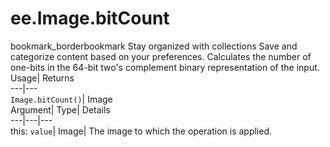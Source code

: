  
#  ee.Image.bitCount 
bookmark_borderbookmark Stay organized with collections  Save and categorize content based on your preferences. 
Calculates the number of one-bits in the 64-bit two's complement binary representation of the input. Usage| Returns  
---|---  
`Image.bitCount()`| Image  
Argument| Type| Details  
---|---|---  
this: `value`| Image| The image to which the operation is applied.  
